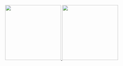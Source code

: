 <a href="https://github.com/pedromchd">
  <img height="180em" src="https://github-readme-stats.vercel.app/api?username=DarkPixel100&show_icons=true&theme=transparent&rank_icon=github" />
  <img height="180em" src="https://github-readme-stats.vercel.app/api/top-langs/?username=DarkPixel100&layout=compact&langs_count=6&hide=hack,yacc,game%20maker%20language&theme=transparent" />
</a>
